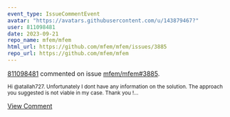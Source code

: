 ```yaml
---
event_type: IssueCommentEvent
avatar: "https://avatars.githubusercontent.com/u/143879467?"
user: 811098481
date: 2023-09-21
repo_name: mfem/mfem
html_url: https://github.com/mfem/mfem/issues/3885
repo_url: https://github.com/mfem/mfem
---
```


<a href='https://github.com/811098481' target='_blank'>811098481</a> commented on issue <a href='https://github.com/mfem/mfem/issues/3885' target='_blank'>mfem/mfem#3885</a>.

<small>Hi @atallah727. Unfortunately I dont have any information on the solution. The approach you suggested is not viable in my case. Thank you !...</small>

<a href='https://github.com/mfem/mfem/issues/3885' target='_blank'>View Comment</a>